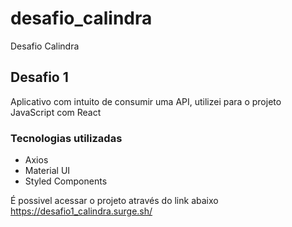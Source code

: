 # desafio_calindra
Desafio Calindra

## Desafio 1

Aplicativo com intuito de consumir uma API, utilizei para o projeto JavaScript com React

### Tecnologias utilizadas
- Axios
- Material UI
- Styled Components

É possivel acessar o projeto através do link abaixo
https://desafio1_calindra.surge.sh/